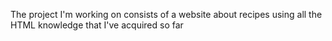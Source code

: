 The project I'm working on consists of a website about recipes using all the
HTML knowledge that I've acquired so far